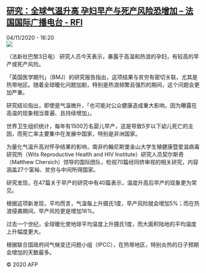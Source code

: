<!--1604505302000-->
[研究：全球气温升高 孕妇早产与死产风险恐增加 – 法国国际广播电台 - RFI](http://www.rfi.fr//cn/contenu/20201104-%E7%A0%94%E7%A9%B6%E5%85%A8%E7%90%83%E6%B0%94%E6%B8%A9%E5%8D%87%E9%AB%98-%E5%AD%95%E5%A6%87%E6%97%A9%E4%BA%A7%E4%B8%8E%E6%AD%BB%E4%BA%A7%E9%A3%8E%E9%99%A9%E6%81%90%E5%A2%9E%E5%8A%A0)
------

<div>04/11/2020 - 16:20</div><img src="https://s.rfi.fr/media/display/408709d8-1eb4-11eb-8bd1-005056a98db9/w:310/p:16x9/health0001b.201104232005.jpg"><div class="t-content__body u-clearfix"><p>（法新社巴黎3日电）    研究人员今天表示，暴露于高温和热浪的孕妇，有较高的早产或死产风险。</p><p>    「英国医学期刊」（BMJ）的研究报告指出，这项结果与贫穷有密切关联，尤其是热带地区。随着全球暖化问题加剧，特别是热浪频繁且强烈的期间，这个问题会更加严重。</p><p>    研究结论指出，即使是气温微升，「也可能对公众健康造成重大影响，因为曝露在高温的现象相当普遍、且持续增加」。</p><p>    世界卫生组织统计，每年有1500万名婴儿早产，这是导致5岁以下幼儿死亡的主因，而死亡率主要集中在发展中国家，特别是非洲国家。</p><p>    为量化气温升高对怀孕结果的影响，南非约翰尼斯堡金山大学生殖健康暨爱滋病毒研究所（Wits Reproductive Health and HIV Institute）研究人员契尔斯奇（Matthew Chersich）领导的国际团队，检视70篇经同侪审视的相关研究，内容涵盖27个富裕、贫穷与中间所得国家。</p><p>    研究发现，在47篇关于早产的研究中有40篇表示，温度升高后早产的现象更为常见。</p><p>    根据这项新发现，平均而言，气温每上升摄氏1度，早产风险就会增加5%；而在热浪侵袭期间，早产风险更是增加16%。</p><p>    过去一个世纪，全球暖化使地球平均温度上升摄氏1度，而大面积陆地的平均温度上升幅度更大。</p><p>    根据联合国政府间气候变迁问题小组（IPCC），在热带地区，特别炎热的日子预期会增加的天数最多。</p><p class="t-copyright">© 2020 AFP</p>        </div>
